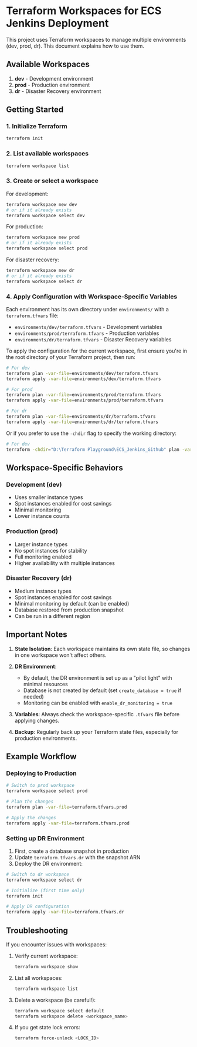 # Terraform Workspaces for ECS Jenkins Deployment

This project uses Terraform workspaces to manage multiple environments (dev, prod, dr). This document explains how to use them.

## Available Workspaces

1. **dev** - Development environment
2. **prod** - Production environment
3. **dr** - Disaster Recovery environment

## Getting Started

### 1. Initialize Terraform

```bash
terraform init
```

### 2. List available workspaces

```bash
terraform workspace list
```

### 3. Create or select a workspace

For development:
```bash
terraform workspace new dev
# or if it already exists
terraform workspace select dev
```

For production:
```bash
terraform workspace new prod
# or if it already exists
terraform workspace select prod
```

For disaster recovery:
```bash
terraform workspace new dr
# or if it already exists
terraform workspace select dr
```

### 4. Apply Configuration with Workspace-Specific Variables

Each environment has its own directory under `environments/` with a `terraform.tfvars` file:
- `environments/dev/terraform.tfvars` - Development variables
- `environments/prod/terraform.tfvars` - Production variables
- `environments/dr/terraform.tfvars` - Disaster Recovery variables

To apply the configuration for the current workspace, first ensure you're in the root directory of your Terraform project, then run:

```bash
# For dev
terraform plan -var-file=environments/dev/terraform.tfvars
terraform apply -var-file=environments/dev/terraform.tfvars

# For prod
terraform plan -var-file=environments/prod/terraform.tfvars
terraform apply -var-file=environments/prod/terraform.tfvars

# For dr
terraform plan -var-file=environments/dr/terraform.tfvars
terraform apply -var-file=environments/dr/terraform.tfvars
```

Or if you prefer to use the `-chdir` flag to specify the working directory:

```bash
# For dev
terraform -chdir="D:\Terraform Playground\ECS_Jenkins_Github" plan -var-file=environments/dev/terraform.tfvars
```

## Workspace-Specific Behaviors

### Development (dev)
- Uses smaller instance types
- Spot instances enabled for cost savings
- Minimal monitoring
- Lower instance counts

### Production (prod)
- Larger instance types
- No spot instances for stability
- Full monitoring enabled
- Higher availability with multiple instances

### Disaster Recovery (dr)
- Medium instance types
- Spot instances enabled for cost savings
- Minimal monitoring by default (can be enabled)
- Database restored from production snapshot
- Can be run in a different region

## Important Notes

1. **State Isolation**: Each workspace maintains its own state file, so changes in one workspace won't affect others.

2. **DR Environment**: 
   - By default, the DR environment is set up as a "pilot light" with minimal resources
   - Database is not created by default (set `create_database = true` if needed)
   - Monitoring can be enabled with `enable_dr_monitoring = true`

3. **Variables**: Always check the workspace-specific `.tfvars` file before applying changes.

4. **Backup**: Regularly back up your Terraform state files, especially for production environments.

## Example Workflow

### Deploying to Production

```bash
# Switch to prod workspace
terraform workspace select prod

# Plan the changes
terraform plan -var-file=terraform.tfvars.prod

# Apply the changes
terraform apply -var-file=terraform.tfvars.prod
```

### Setting up DR Environment

1. First, create a database snapshot in production
2. Update `terraform.tfvars.dr` with the snapshot ARN
3. Deploy the DR environment:

```bash
# Switch to dr workspace
terraform workspace select dr

# Initialize (first time only)
terraform init

# Apply DR configuration
terraform apply -var-file=terraform.tfvars.dr
```

## Troubleshooting

If you encounter issues with workspaces:

1. Verify current workspace:
   ```bash
   terraform workspace show
   ```

2. List all workspaces:
   ```bash
   terraform workspace list
   ```

3. Delete a workspace (be careful!):
   ```bash
   terraform workspace select default
   terraform workspace delete <workspace_name>
   ```

4. If you get state lock errors:
   ```bash
   terraform force-unlock <LOCK_ID>
   ```
